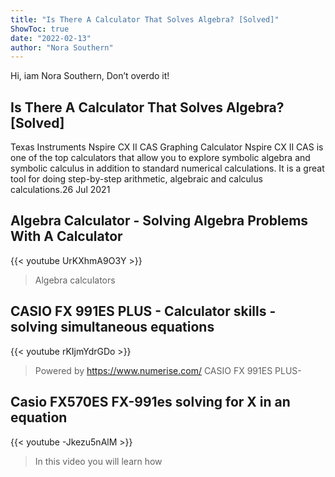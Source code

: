 ```yaml
---
title: "Is There A Calculator That Solves Algebra? [Solved]"
ShowToc: true 
date: "2022-02-13"
author: "Nora Southern" 
---
```


Hi, iam Nora Southern, Don’t overdo it!
## Is There A Calculator That Solves Algebra? [Solved]
Texas Instruments Nspire CX II CAS Graphing Calculator Nspire CX II CAS is one of the top calculators that allow you to explore symbolic algebra and symbolic calculus in addition to standard numerical calculations. It is a great tool for doing step-by-step arithmetic, algebraic and calculus calculations.26 Jul 2021

## Algebra Calculator - Solving Algebra Problems With A Calculator
{{< youtube UrKXhmA9O3Y >}}
>Algebra calculators

## CASIO FX 991ES PLUS - Calculator skills - solving simultaneous equations
{{< youtube rKIjmYdrGDo >}}
>Powered by https://www.numerise.com/ CASIO FX 991ES PLUS- 

## Casio FX570ES FX-991es solving for X in an equation
{{< youtube -Jkezu5nAlM >}}
>In this video you will learn how 

